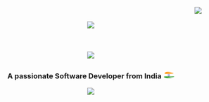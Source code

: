 <p align="right">
  <img src ="https://komarev.com/ghpvc/?username=nishitxmehta&style=for-the-badge&color=FFA500&label=Profile+Views"/>
</p>

<p align="center">
  <img src="https://capsule-render.vercel.app/api?type=waving&color=gradient&height=100&section=header"/>
</p>

<h1 align="center">
  <img src="https://readme-typing-svg.herokuapp.com/?font=Product+Sans&size=35&duration=4000&pause=1000&color=FFA500&center=true&vCenter=true&width=500&height=70&lines=Hi+There!+%F0%9F%91%8B;I%27m+Nishit+Mehta!+%F0%9F%91%A8%E2%80%8D%F0%9F%92%BB">
</h1>

<h3 align="center"> 
  A passionate Software Developer from India&nbsp<img src="https://github.com/nishitxmehta/nishitxmehta/blob/main/assest/BharatFlag.png" width="25">
</h3>

<p align="center">
  <img src="https://capsule-render.vercel.app/api?type=waving&color=gradient&height=100&section=footer"/>
</p>


<!--
**nishitxmehta/nishitxmehta** is a ✨ _special_ ✨ repository because its `README.md` (this file) appears on your GitHub profile.

Here are some ideas to get you started:

- 🔭 I’m currently working on ...
- 🌱 I’m currently learning ...
- 👯 I’m looking to collaborate on ...
- 🤔 I’m looking for help with ...
- 💬 Ask me about ...
- 📫 How to reach me: ...
- 😄 Pronouns: ...
- ⚡ Fun fact: ...
-->
